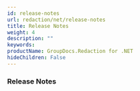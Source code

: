 ```yaml
---
id: release-notes
url: redaction/net/release-notes
title: Release Notes
weight: 4
description: ""
keywords: 
productName: GroupDocs.Redaction for .NET
hideChildren: False
---
```

### Release Notes
